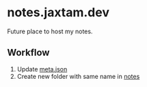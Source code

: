# notes.jaxtam.dev

Future place to host my notes.

## Workflow

1. Update [meta.json](/content/notes/meta.json)
2. Create new folder with same name in [notes](/content/notes/)

